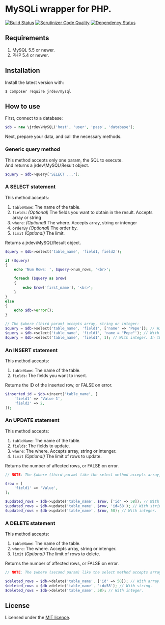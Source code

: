 # MySQLi wrapper for PHP.

[![Build Status](https://travis-ci.org/jrobinsonc/mysql.svg?branch=master)](https://travis-ci.org/jrobinsonc/mysql)
[![Scrutinizer Code Quality](https://scrutinizer-ci.com/g/jrobinsonc/mysql/badges/quality-score.png?b=master)](https://scrutinizer-ci.com/g/jrobinsonc/mysql/?branch=master)
[![Dependency Status](https://www.versioneye.com/user/projects/59376e3798442b005cdc7be9/badge.svg?style=flat-square)](https://www.versioneye.com/user/projects/59376e3798442b005cdc7be9)

## Requirements

1. MySQL 5.5 or newer.
2. PHP 5.4 or newer.

## Installation

Install the latest version with:

```
$ composer require jrdev/mysql
```

## How to use

First, connect to a database:

```php
$db = new \jrdev\MySQL('host', 'user', 'pass', 'database');
```

Next, prepare your data, and call the necessary methods.

### Generic query method

This method accepts only one param, the SQL to execute.   
And returns a jrdev\MySQL\Result object.

```php
$query = $db->query('SELECT ...');
```

### A SELECT statement

This method accepts:

1. `tableName`: The name of the table.
2. `fields`: *(Optional)* The fields you want to obtain in the result. Accepts array or string
3. `where`: *(Optional)* The where. Accepts array, string or intenger
4. `orderBy` *(Optional)* The order by.
5. `limit` *(Optional)* The limit.

Returns a jrdev\MySQL\Result object.

```php
$query = $db->select('table_name', 'field1, field2');

if ($query)
{
    echo 'Num Rows: ', $query->num_rows, '<br>';

    foreach ($query as $row) 
    {
        echo $row['first_name'], '<br>';
    }
}
else
{
    echo $db->error();
}

// The $where (third param) accepts array, string or integer:
$query = $db->select('table_name', 'field1', ['name' => 'Pepe']); // With array.
$query = $db->select('table_name', 'field1', 'name = "Pepe"'); // With string.
$query = $db->select('table_name', 'field1', 1); // With integer. In this case, the resulting sql for the "WHERE" is "id = 1".
```

### An INSERT statement

This method accepts:

1. `tableName`: The name of the table.
2. `fields`: The fields you want to insert.

Returns the ID of the inserted row, or FALSE on error.

```php
$inserted_id = $db->insert('table_name', [
    'field1' => 'Value 1',
    'field2' => 2,
]);
```

### An UPDATE statement

This method accepts:

1. `tableName`: The name of the table.
2. `fields`: The fields to update.
3. `where`: The where. Accepts array, string or intenger.
5. `limit` *(Optional)* The limit of rows to update.

Returns the number of affected rows, or FALSE on error.

```php
// NOTE: The $where (third param) like the select method accepts array, string or integer.

$row = [
    'field1' => 'Value',
];

$updated_rows = $db->update('table_name', $row, ['id' => 58]); // With array.
$updated_rows = $db->update('table_name', $row, 'id=58'); // With string.
$updated_rows = $db->update('table_name', $row, 58); // With integer.
```

### A DELETE statement

This method accepts:

1. `tableName`: The name of the table.
3. `where`: The where. Accepts array, string or intenger.
5. `limit` *(Optional)* The limit of rows to delete.

Returns the number of affected rows, or FALSE on error.

```php
// NOTE: The $where (second param) like the select method accepts array, string or integer.

$deleted_rows = $db->delete('table_name', ['id' => 58]); // With array.
$deleted_rows = $db->delete('table_name', 'id=58'); // With string.
$deleted_rows = $db->delete('table_name', 58); // With integer.
```

## License

Licensed under the [MIT licence](https://raw.github.com/jrobinsonc/mysql/master/LICENSE).
